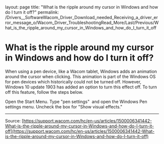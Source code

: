 layout: page
title: "What is the ripple around my cursor in Windows and how do I turn it off?"
permalink: /Drivers__SoftwareWacom_Driver_Download_needed_Receiving_a_driver_error_message_o/Wacom_Driver_TroubleshootingRead_More/Last/Previous/What_is_the_ripple_around_my_cursor_in_Windows_and_how_do_I_turn_it_off

# What is the ripple around my cursor in Windows and how do I turn it off?

When using a pen device, like a Wacom tablet, Windows adds an animation around the cursor when clicking. This animation is part of the Windows OS for pen devices which historically could not be turned off. However, Windows 10 update 1903 has added an option to turn this effect off. To turn off this feature, follow the steps below.

Open the Start Menu.
Type "pen settings"  and open the Windows Pen settings menu.
Uncheck the box for "Show visual effects."

---
Source: [https://support.wacom.com/hc/en-us/articles/1500006341442-What-is-the-ripple-around-my-cursor-in-Windows-and-how-do-I-turn-it-off](https://support.wacom.com/hc/en-us/articles/1500006341442-What-is-the-ripple-around-my-cursor-in-Windows-and-how-do-I-turn-it-off)
